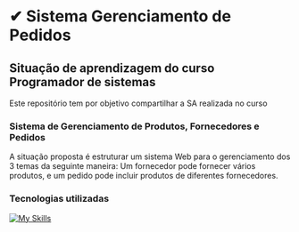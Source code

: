 # ✔ Sistema Gerenciamento de Pedidos
## Situação de aprendizagem do curso Programador de sistemas
Este repositório tem por objetivo compartilhar a SA realizada no curso

### Sistema de Gerenciamento de Produtos, Fornecedores e Pedidos
A situação proposta é estruturar um sistema Web para o gerenciamento dos 3 temas da seguinte maneira: Um fornecedor pode
fornecer vários produtos, e um pedido pode incluir produtos de diferentes fornecedores.

### Tecnologias utilizadas
[![My Skills](https://skillicons.dev/icons?i=java,spring,hibernate,mysql,js,html,bootstrap)](https://skillicons.dev)
